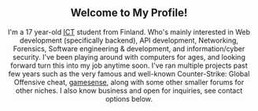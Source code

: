 <p align="center">
	<h2 align="center">Welcome to My Profile!</h2>
	<p align="center">I'm a 17 year-old <a href="https://en.wikipedia.org/wiki/Information_and_communications_technology">ICT</a> student from Finland. Who's mainly interested in Web development (specifically backend), API development, Networking, Forensics, Software engineering & development, and information/cyber security. I've been playing around with computers for ages, and looking forward turn this into my job anytime soon. I've ran multiple projects past few years such as the very famous and well-known Counter-Strike: Global Offensive cheat, <a href="https://gamesense.vip/">gamesense</a>, along with some other smaller forums for other niches. I also know business and open for inquiries, see contact options below.
</p>
</p>

